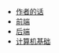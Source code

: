 - [作者的话](/README.md)
- [前端](FrontSide/VUE.md)
- [后端](AfterSide/Servlet.md)
- [计算机基础](FundamentalsOfComputer/ComputerNetwork.md)

